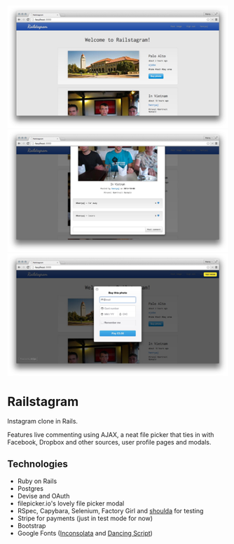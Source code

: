 ![Screenshot - main page](screenshot1.jpg)
![Screenshot - comments](screenshot2.jpg)
![Screenshot - payments](screenshot3.jpg)

# Railstagram

Instagram clone in Rails.

Features live commenting using AJAX, a neat file picker that ties in with Facebook, Dropbox and other sources, user profile pages and modals.

## Technologies

* Ruby on Rails
* Postgres
* Devise and OAuth
* filepicker.io's lovely file picker modal
* RSpec, Capybara, Selenium, Factory Girl and [shoulda](https://github.com/thoughtbot/shoulda) for testing
* Stripe for payments (just in test mode for now)
* Bootstrap
* Google Fonts ([Inconsolata](https://www.google.com/fonts/specimen/Inconsolata) and [Dancing Script](https://www.google.com/fonts/specimen/Dancing+Script))